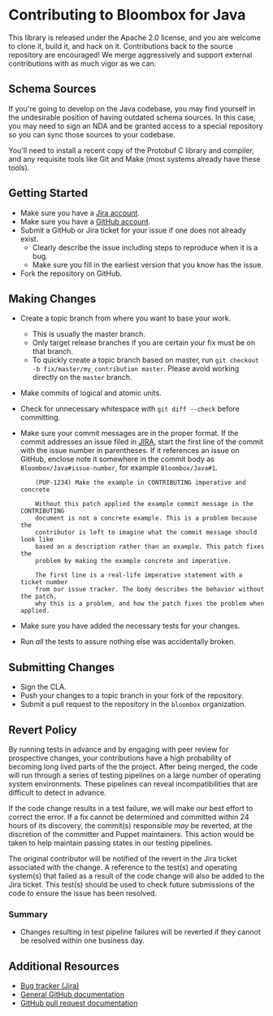 # Contributing to Bloombox for Java

This library is released under the Apache 2.0 license, and you are welcome to
clone it, build it, and hack on it. Contributions back to the source repository
are encouraged! We merge aggressively and support external contributions with
as much vigor as we can.

## Schema Sources

If you're going to develop on the Java codebase, you may find yourself in the
undesirable position of having outdated schema sources. In this case, you may
need to sign an NDA and be granted access to a special repository so you can
sync those sources to your codebase.

You'll need to install a recent copy of the Protobuf C library and compiler,
and any requisite tools like Git and Make (most systems already have these
tools).

## Getting Started

* Make sure you have a [Jira account](https://bloombox.atlassian.net).
* Make sure you have a [GitHub account](https://github.com/signup/free).
* Submit a GitHub or Jira ticket for your issue if one does not already exist.
  * Clearly describe the issue including steps to reproduce when it is a bug.
  * Make sure you fill in the earliest version that you know has the issue.
* Fork the repository on GitHub.

## Making Changes

* Create a topic branch from where you want to base your work.
  * This is usually the master branch.
  * Only target release branches if you are certain your fix must be on that
    branch.
  * To quickly create a topic branch based on master, run `git checkout -b
    fix/master/my_contribution master`. Please avoid working directly on the
    `master` branch.
* Make commits of logical and atomic units.
* Check for unnecessary whitespace with `git diff --check` before committing.
* Make sure your commit messages are in the proper format. If the commit
  addresses an issue filed in [JIRA](https://bloombox.atlassian.net), start
  the first line of the commit with the issue number in parentheses. If it
  references an issue on GitHub, enclose note it somewhere in the commit body
  as `Bloombox/Java#issue-number`, for example `Bloombox/Java#1`.

  ```
      (PUP-1234) Make the example in CONTRIBUTING imperative and concrete

      Without this patch applied the example commit message in the CONTRIBUTING
      document is not a concrete example. This is a problem because the
      contributor is left to imagine what the commit message should look like
      based on a description rather than an example. This patch fixes the
      problem by making the example concrete and imperative.

      The first line is a real-life imperative statement with a ticket number
      from our issue tracker. The body describes the behavior without the patch,
      why this is a problem, and how the patch fixes the problem when applied.
  ```
* Make sure you have added the necessary tests for your changes.
* Run _all_ the tests to assure nothing else was accidentally broken.

## Submitting Changes

* Sign the CLA.
* Push your changes to a topic branch in your fork of the repository.
* Submit a pull request to the repository in the `bloombox` organization.

## Revert Policy

By running tests in advance and by engaging with peer review for prospective
changes, your contributions have a high probability of becoming long lived
parts of the the project. After being merged, the code will run through a
series of testing pipelines on a large number of operating system
environments. These pipelines can reveal incompatibilities that are difficult
to detect in advance.

If the code change results in a test failure, we will make our best effort to
correct the error. If a fix cannot be determined and committed within 24 hours
of its discovery, the commit(s) responsible _may_ be reverted, at the
discretion of the committer and Puppet maintainers. This action would be taken
to help maintain passing states in our testing pipelines.

The original contributor will be notified of the revert in the Jira ticket
associated with the change. A reference to the test(s) and operating system(s)
that failed as a result of the code change will also be added to the Jira
ticket. This test(s) should be used to check future submissions of the code to
ensure the issue has been resolved.

### Summary

* Changes resulting in test pipeline failures will be reverted if they cannot
  be resolved within one business day.

## Additional Resources

* [Bug tracker (Jira)](https://bloombox.atlassian.net)
* [General GitHub documentation](https://help.github.com/)
* [GitHub pull request documentation](https://help.github.com/articles/creating-a-pull-request/)
